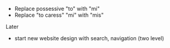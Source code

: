 - Replace possessive "to" with "mi"
- Replace "to caress" "mi" with "mis"

Later

- start new website design with search, navigation (two level)
